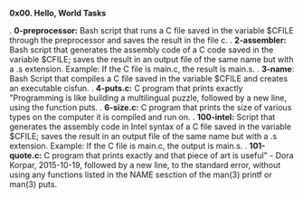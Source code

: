 **0x00. Hello, World Tasks**

. **0-preprocessor:** Bash script that runs a C file saved in the variable $CFILE through the preprocessor and saves the result in the file c.
. **2-assembler:** Bash script that generates the assembly code of a C code saved in the variable $CFILE; saves the result in an output file of the same name but with a .s extension.
Example: If the C file is main.c, the result is main.s.
. **3-name**: Bash Script that compiles a C file saved in the variable $CFILE and creates an executable cisfun.
. **4-puts.c:** C program that prints exactly "Programming is like building a multilingual puzzle, followed by a new line, using the function puts.
. **6-size.c:** C program that prints the size of various types on the computer it is compiled and run on.
. **100-intel:** Script that generates the assembly code in Intel syntax of a C file saved in the variable $CFILE; saves the result in an output file of the same name but with a .s extension.
Example: If the C file is main.c, the output is main.s.
. **101-quote.c:** C program that prints exactly and that piece of art is useful" - Dora Korpar, 2015-10-19, followed by a new line, to the standard error, without using any functions listed in the NAME sesction of the man(3) printf or man(3) puts.
